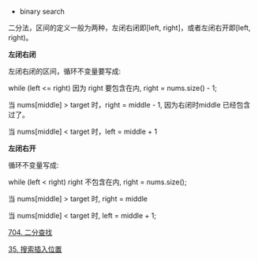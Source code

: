 
- binary search

二分法，区间的定义一般为两种，左闭右闭即[left, right]，或者左闭右开即[left, right)。

**左闭右闭**

左闭右闭的区间，循环不变量要写成:

while (left <= right)  因为 right 要包含在内, right = nums.size() - 1;

当 nums[middle] > target 时，right = middle - 1, 因为右闭时middle 已经包含过了。

当 nums[middle] < target 时，left = middle + 1

**左闭右开**

循环不变量写成:

while (left < right) right 不包含在内, right = nums.size();

当 nums[middle] > target 时, right = middle

当 nums[middle] < target 时, left = middle + 1;

<a href="704.cpp">704. 二分查找</a>

<a href="35.cpp">35. 搜索插入位置</a>
